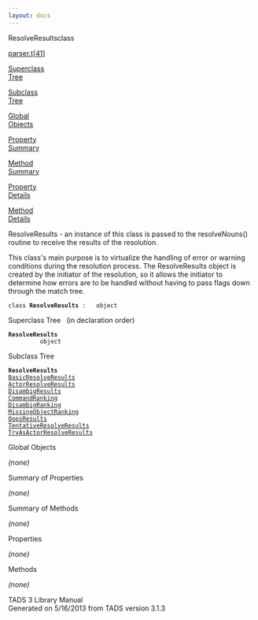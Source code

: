 ```yaml
---
layout: docs
---
```

<span class="title">ResolveResults</span><span class="type">class</span>

[parser.t](../file/parser.t.html)\[[41](../source/parser.t.html#41)\]

[Superclass  
Tree](#_SuperClassTree_)

[Subclass  
Tree](#_SubClassTree_)

[Global  
Objects](#_ObjectSummary_)

[Property  
Summary](#_PropSummary_)

[Method  
Summary](#_MethodSummary_)

[Property  
Details](#_Properties_)

[Method  
Details](#_Methods_)



ResolveResults - an instance of this class is passed to the
resolveNouns() routine to receive the results of the resolution.

This class's main purpose is to virtualize the handling of error or
warning conditions during the resolution process. The ResolveResults
object is created by the initiator of the resolution, so it allows the
initiator to determine how errors are to be handled without having to
pass flags down through the match tree.

`class `**`ResolveResults`**` :   object`



<span id="_SuperClassTree_"></span>



<span class="hdln">Superclass Tree</span>   (in declaration order)



**`ResolveResults`**  
`         object`  
<span id="_SubClassTree_"></span>



<span class="hdln">Subclass Tree</span>  



**`ResolveResults`**  
[`BasicResolveResults`](../object/BasicResolveResults.html)  
[`ActorResolveResults`](../object/ActorResolveResults.html)  
[`DisambigResults`](../object/DisambigResults.html)  
[`CommandRanking`](../object/CommandRanking.html)  
[`DisambigRanking`](../object/DisambigRanking.html)  
[`MissingObjectRanking`](../object/MissingObjectRanking.html)  
[`OopsResults`](../object/OopsResults.html)  
[`TentativeResolveResults`](../object/TentativeResolveResults.html)  
[`TryAsActorResolveResults`](../object/TryAsActorResolveResults.html)  
<span id="_ObjectSummary_"></span>



<span class="hdln">Global Objects</span>  



*(none)* <span id="_PropSummary_"></span>



<span class="hdln">Summary of Properties</span>  





*(none)* <span id="_MethodSummary_"></span>



<span class="hdln">Summary of Methods</span>  





*(none)* <span id="_Properties_"></span>



<span class="hdln">Properties</span>  



*(none)* <span id="_Methods_"></span>



<span class="hdln">Methods</span>  



*(none)*



TADS 3 Library Manual  
Generated on 5/16/2013 from TADS version 3.1.3


